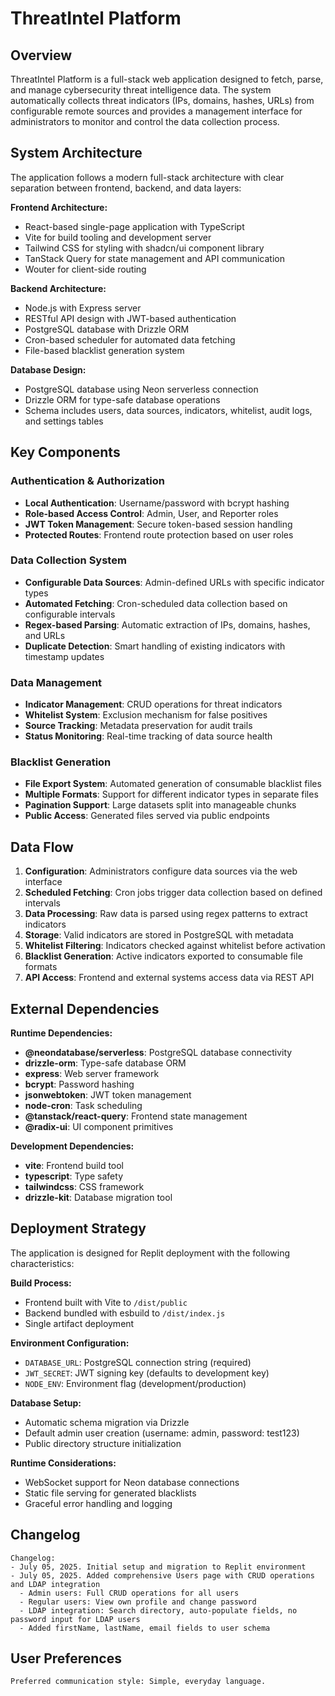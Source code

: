 # ThreatIntel Platform

## Overview

ThreatIntel Platform is a full-stack web application designed to fetch, parse, and manage cybersecurity threat intelligence data. The system automatically collects threat indicators (IPs, domains, hashes, URLs) from configurable remote sources and provides a management interface for administrators to monitor and control the data collection process.

## System Architecture

The application follows a modern full-stack architecture with clear separation between frontend, backend, and data layers:

**Frontend Architecture:**
- React-based single-page application with TypeScript
- Vite for build tooling and development server
- Tailwind CSS for styling with shadcn/ui component library
- TanStack Query for state management and API communication
- Wouter for client-side routing

**Backend Architecture:**
- Node.js with Express server
- RESTful API design with JWT-based authentication
- PostgreSQL database with Drizzle ORM
- Cron-based scheduler for automated data fetching
- File-based blacklist generation system

**Database Design:**
- PostgreSQL database using Neon serverless connection
- Drizzle ORM for type-safe database operations
- Schema includes users, data sources, indicators, whitelist, audit logs, and settings tables

## Key Components

### Authentication & Authorization
- **Local Authentication**: Username/password with bcrypt hashing
- **Role-based Access Control**: Admin, User, and Reporter roles
- **JWT Token Management**: Secure token-based session handling
- **Protected Routes**: Frontend route protection based on user roles

### Data Collection System
- **Configurable Data Sources**: Admin-defined URLs with specific indicator types
- **Automated Fetching**: Cron-scheduled data collection based on configurable intervals
- **Regex-based Parsing**: Automatic extraction of IPs, domains, hashes, and URLs
- **Duplicate Detection**: Smart handling of existing indicators with timestamp updates

### Data Management
- **Indicator Management**: CRUD operations for threat indicators
- **Whitelist System**: Exclusion mechanism for false positives
- **Source Tracking**: Metadata preservation for audit trails
- **Status Monitoring**: Real-time tracking of data source health

### Blacklist Generation
- **File Export System**: Automated generation of consumable blacklist files
- **Multiple Formats**: Support for different indicator types in separate files
- **Pagination Support**: Large datasets split into manageable chunks
- **Public Access**: Generated files served via public endpoints

## Data Flow

1. **Configuration**: Administrators configure data sources via the web interface
2. **Scheduled Fetching**: Cron jobs trigger data collection based on defined intervals
3. **Data Processing**: Raw data is parsed using regex patterns to extract indicators
4. **Storage**: Valid indicators are stored in PostgreSQL with metadata
5. **Whitelist Filtering**: Indicators checked against whitelist before activation
6. **Blacklist Generation**: Active indicators exported to consumable file formats
7. **API Access**: Frontend and external systems access data via REST API

## External Dependencies

**Runtime Dependencies:**
- **@neondatabase/serverless**: PostgreSQL database connectivity
- **drizzle-orm**: Type-safe database ORM
- **express**: Web server framework
- **bcrypt**: Password hashing
- **jsonwebtoken**: JWT token management
- **node-cron**: Task scheduling
- **@tanstack/react-query**: Frontend state management
- **@radix-ui**: UI component primitives

**Development Dependencies:**
- **vite**: Frontend build tool
- **typescript**: Type safety
- **tailwindcss**: CSS framework
- **drizzle-kit**: Database migration tool

## Deployment Strategy

The application is designed for Replit deployment with the following characteristics:

**Build Process:**
- Frontend built with Vite to `/dist/public`
- Backend bundled with esbuild to `/dist/index.js`
- Single artifact deployment

**Environment Configuration:**
- `DATABASE_URL`: PostgreSQL connection string (required)
- `JWT_SECRET`: JWT signing key (defaults to development key)
- `NODE_ENV`: Environment flag (development/production)

**Database Setup:**
- Automatic schema migration via Drizzle
- Default admin user creation (username: admin, password: test123)
- Public directory structure initialization

**Runtime Considerations:**
- WebSocket support for Neon database connections
- Static file serving for generated blacklists
- Graceful error handling and logging

## Changelog

```
Changelog:
- July 05, 2025. Initial setup and migration to Replit environment
- July 05, 2025. Added comprehensive Users page with CRUD operations and LDAP integration
  - Admin users: Full CRUD operations for all users
  - Regular users: View own profile and change password
  - LDAP integration: Search directory, auto-populate fields, no password input for LDAP users
  - Added firstName, lastName, email fields to user schema
```

## User Preferences

```
Preferred communication style: Simple, everyday language.
```